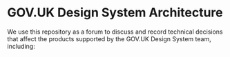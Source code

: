 # GOV.UK Design System Architecture

We use this repository as a forum to discuss and record technical decisions that
affect the products supported by the GOV.UK Design System team, including:
